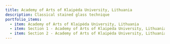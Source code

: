 ```yaml
---
title: Academy of Arts of Klaipėda University, Lithuania
description: Classical stained glass technique
portfolio_items:
  - item: Academy of Arts of Klaipėda University, Lithuania
  - item: Section 1 - Academy of Arts of Klaipėda University, Lithuania
  - item: Section 2 - Academy of Arts of Klaipėda University, Lithuania
---
```

